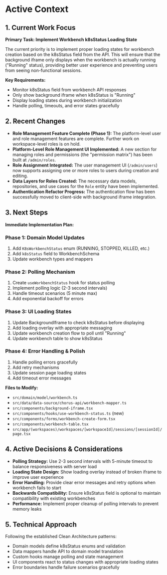 # Active Context

## 1. Current Work Focus

**Primary Task: Implement Workbench k8sStatus Loading State**

The current priority is to implement proper loading states for workbench creation based on the k8sStatus field from the API. This will ensure that the background iframe only displays when the workbench is actually running ("Running" status), providing better user experience and preventing users from seeing non-functional sessions.

**Key Requirements:**
- Monitor k8sStatus field from workbench API responses
- Only show background iframe when k8sStatus is "Running"
- Display loading states during workbench initialization
- Handle polling, timeouts, and error states gracefully

## 2. Recent Changes

- **Role Management Feature Complete (Phase 1):** The platform-level user and role management features are complete. Further work on workspace-level roles is on hold.
- **Platform-Level Role Management UI Implemented:** A new section for managing roles and permissions (the "permission matrix") has been built at `/admin/roles`.
- **Role Assignment Integrated:** The user management UI (`/admin/users`) now supports assigning one or more roles to users during creation and editing.
- **Data Layers for Roles Created:** The necessary data models, repositories, and use cases for the `Role` entity have been implemented.
- **Authentication Refactor Progress:** The authentication flow has been successfully moved to client-side with background iframe integration.

## 3. Next Steps

**Immediate Implementation Plan:**

### Phase 1: Domain Model Updates
1. Add `K8sWorkbenchStatus` enum (RUNNING, STOPPED, KILLED, etc.)
2. Add `k8sStatus` field to WorkbenchSchema
3. Update workbench types and mappers

### Phase 2: Polling Mechanism
1. Create `useWorkbenchStatus` hook for status polling
2. Implement polling logic (2-3 second intervals)
3. Handle timeout scenarios (5 minute max)
4. Add exponential backoff for errors

### Phase 3: UI Loading States
1. Update BackgroundIframe to check k8sStatus before displaying
2. Add loading overlay with appropriate messaging
3. Update workbench creation flow to poll until "Running"
4. Update workbench table to show k8sStatus

### Phase 4: Error Handling & Polish
1. Handle polling errors gracefully
2. Add retry mechanisms
3. Update session page loading states
4. Add timeout error messages

**Files to Modify:**
- `src/domain/model/workbench.ts`
- `src/data/data-source/chorus-api/workbench-mapper.ts`
- `src/components/background-iframe.tsx`
- `src/components/hooks/use-workbench-status.ts` (new)
- `src/components/forms/workbench-create-form.tsx`
- `src/components/workbench-table.tsx`
- `src/app/(workspaces)/workspaces/[workspaceId]/sessions/[sessionId]/page.tsx`

## 4. Active Decisions & Considerations

- **Polling Strategy:** Use 2-3 second intervals with 5-minute timeout to balance responsiveness with server load
- **Loading State Design:** Show loading overlay instead of broken iframe to improve user experience
- **Error Handling:** Provide clear error messages and retry options when workbench fails to start
- **Backwards Compatibility:** Ensure k8sStatus field is optional to maintain compatibility with existing workbenches
- **Performance:** Implement proper cleanup of polling intervals to prevent memory leaks

## 5. Technical Approach

Following the established Clean Architecture patterns:
- Domain models define k8sStatus enums and validation
- Data mappers handle API to domain model translation
- Custom hooks manage polling and state management
- UI components react to status changes with appropriate loading states
- Error boundaries handle failure scenarios gracefully
